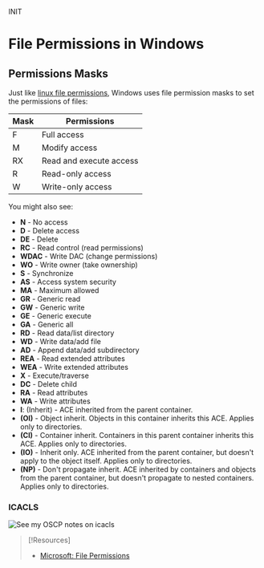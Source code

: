 INIT
# File Permissions in Windows
## Permissions Masks
Just like [linux file permissions](../../../PNPT/PEH/kali-linux/file-permissions.md), Windows uses file permission masks to set the permissions of files:

| Mask | Permissions             |
| ---- | ----------------------- |
| F    | Full access             |
| M    | Modify access           |
| RX   | Read and execute access |
| R    | Read-only access        |
| W    | Write-only access       |
You might also see:
- **N** - No access
- **D** - Delete access
- **DE** - Delete
- **RC** - Read control (read permissions)
- **WDAC** - Write DAC (change permissions)
- **WO** - Write owner (take ownership)
- **S** - Synchronize
- **AS** - Access system security
- **MA** - Maximum allowed
- **GR** - Generic read
- **GW** - Generic write
- **GE** - Generic execute
- **GA** - Generic all
- **RD** - Read data/list directory
- **WD** - Write data/add file
- **AD** - Append data/add subdirectory
- **REA** - Read extended attributes
- **WEA** - Write extended attributes
- **X** - Execute/traverse
- **DC** - Delete child
- **RA** - Read attributes
- **WA** - Write attributes
- **I**: (Inherit) - ACE inherited from the parent container.
- **(OI)** - Object inherit. Objects in this container inherits this ACE. Applies only to directories.
- **(CI)** - Container inherit. Containers in this parent container inherits this ACE. Applies only to directories.
- **(IO)** - Inherit only. ACE inherited from the parent container, but doesn't apply to the object itself. Applies only to directories.
- **(NP)** - Don't propagate inherit. ACE inherited by containers and objects from the parent container, but doesn't propagate to nested containers. Applies only to directories.
### ICACLS
![See my OSCP notes on `icacls`](../../../OSCP/windows-privesc/windows-services/hijacking-service-binaries.md#`icacls`)

> [!Resources]
> - [Microsoft: File Permissions](https://learn.microsoft.com/en-us/windows-server/administration/windows-commands/icacls)